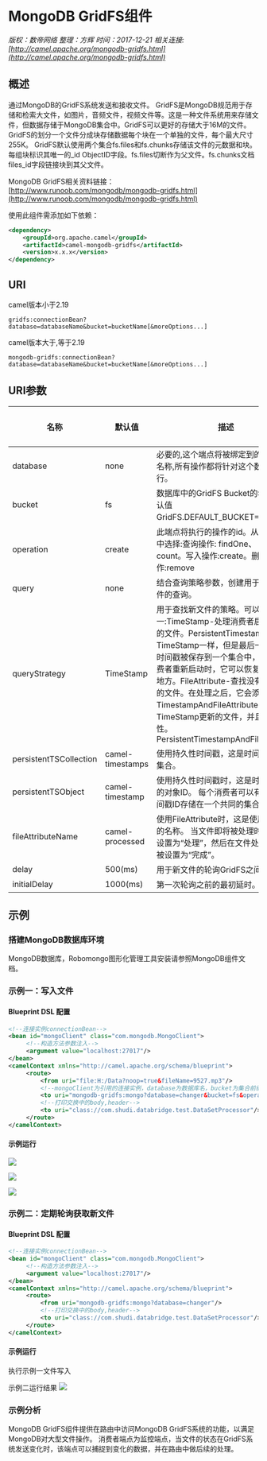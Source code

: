 # MongoDB GridFS组件

*版权：数帝网络*
*整理：方辉*
*时间：2017-12-21*
*相关连接:[http://camel.apache.org/mongodb-gridfs.html](http://camel.apache.org/mongodb-gridfs.html)*

## 概述

通过MongoDB的GridFS系统发送和接收文件。
GridFS是MongoDB规范用于存储和检索大文件，如图片，音频文件，视频文件等。这是一种文件系统用来存储文件，但数据存储于MongoDB集合中。GridFS可以更好的存储大于16M的文件。
GridFS的划分一个文件分成块存储数据每个块在一个单独的文件，每个最大尺寸255K。
GridFS默认使用两个集合fs.files和fs.chunks存储该文件的元数据和块。每组块标识其唯一的_id ObjectID字段。fs.files切断作为父文件。fs.chunks文档files_id字段链接块到其父文件。

MongoDB GridFS相关资料链接：[http://www.runoob.com/mongodb/mongodb-gridfs.html](http://www.runoob.com/mongodb/mongodb-gridfs.html)

使用此组件需添加如下依赖：
```xml
<dependency>
    <groupId>org.apache.camel</groupId>
    <artifactId>camel-mongodb-gridfs</artifactId>
    <version>x.x.x</version>
</dependency>
```

## URI

camel版本小于2.19
```
gridfs:connectionBean?database=databaseName&bucket=bucketName[&moreOptions...]
```

camel版本大于,等于2.19
```
mongodb-gridfs:connectionBean?database=databaseName&bucket=bucketName[&moreOptions...]
```

## URI参数

名称|默认值|描述|生产者|消费者
----|----|----|----|----
database|none|必要的,这个端点将被绑定到的数据库的名称,所有操作都将针对这个数据库执行。|Yes|Yes
bucket|fs|数据库中的GridFS Bucket的名称。默认值GridFS.DEFAULT_BUCKET="fs")。|Yes|Yes
operation|create|此端点将执行的操作的id。从以下内容中选择:查询操作: findOne、 listAll、count。写入操作:create。删除操作:remove|Yes|No
query|none|结合查询策略参数，创建用于搜索新文件的查询。|No|Yes
queryStrategy|TimeStamp|用于查找新文件的策略。可以是下列之一:TimeStamp-处理消费者启动后上传的文件。PersistentTimestamp-像TimeStamp一样，但是最后一个使用的时间戳被保存到一个集合中，所以当消费者重新启动时，它可以恢复到停止的地方。FileAttribute-查找没有给出属性的文件。在处理之后，它会添加属性。TimestampAndFileAttribute-找到比TimeStamp更新的文件，并且缺少属性。PersistentTimestampAndFileAttribute|No|Yes
persistentTSCollection|camel-timestamps|使用持久性时间戳，这是时间戳存储的集合。|No|Yes
persistentTSObject|camel-timestamp|使用持久性时间戳时，这是时间戳对象的对象ID。 每个消费者可以有自己的时间戳ID存储在一个共同的集合。|No|Yes
fileAttributeName|camel-processed|使用FileAttribute时，这是使用的属性的名称。 当文件即将被处理时，属性被设置为“处理”，然后在文件处理完成时被设置为“完成”。|No|Yes
delay|500(ms)|用于新文件的轮询GridFS之间的延迟。|No|Yes
initialDelay|1000(ms)|第一次轮询之前的最初延时。|No|Yes

## 示例

### 搭建MongoDB数据库环境

MongoDB数据库，Robomongo图形化管理工具安装请参照MongoDB组件文档。

### 示例一：写入文件

#### Blueprint DSL 配置

```xml
<!--连接实例connectionBean-->
<bean id="mongoClient" class="com.mongodb.MongoClient">
     <!--构造方法参数注入-->
	 <argument value="localhost:27017"/> 
</bean>
<camelContext xmlns="http://camel.apache.org/schema/blueprint"> 
	 <route>
		 <from uri="file:H:/Data?noop=true&fileName=9527.mp3"/> 
         <!--mongoClient为引用的连接实例，database为数据库名，bucket为集合前缀名，operation=create指写入文件-->
		 <to uri="mongodb-gridfs:mongo?database=changer&bucket=fs&operation=create"/>
         <!--打印交换中的body,header-->
		 <to uri="class://com.shudi.databridge.test.DataSetProcessor"/>  	  
     </route>	
</camelContext>	
```

#### 示例运行

![](https://i.imgur.com/GbPGlLz.png)

![](https://i.imgur.com/QxoYS22.png)

![](https://i.imgur.com/W59IeuF.png)

### 示例二：定期轮询获取新文件

#### Blueprint DSL 配置

```xml
<!--连接实例connectionBean-->
<bean id="mongoClient" class="com.mongodb.MongoClient">
     <!--构造方法参数注入-->
	 <argument value="localhost:27017"/> 
</bean>
<camelContext xmlns="http://camel.apache.org/schema/blueprint"> 
	 <route>
		 <from uri="mongodb-gridfs:mongo?database=changer"/> 
         <!--打印交换中的body,header-->
		 <to uri="class://com.shudi.databridge.test.DataSetProcessor"/>  	  
     </route>	
</camelContext>	
```

#### 示例运行

执行示例一文件写入

示例二运行结果
![](https://i.imgur.com/2MQx26s.png)

### 示例分析

MongoDB GridFS组件提供在路由中访问MongoDB GridFS系统的功能，以满足MongoDB对大型文件操作。
消费者端点为监控端点，当文件的状态在GridFS系统发送变化时，该端点可以捕捉到变化的数据，并在路由中做后续的处理。






